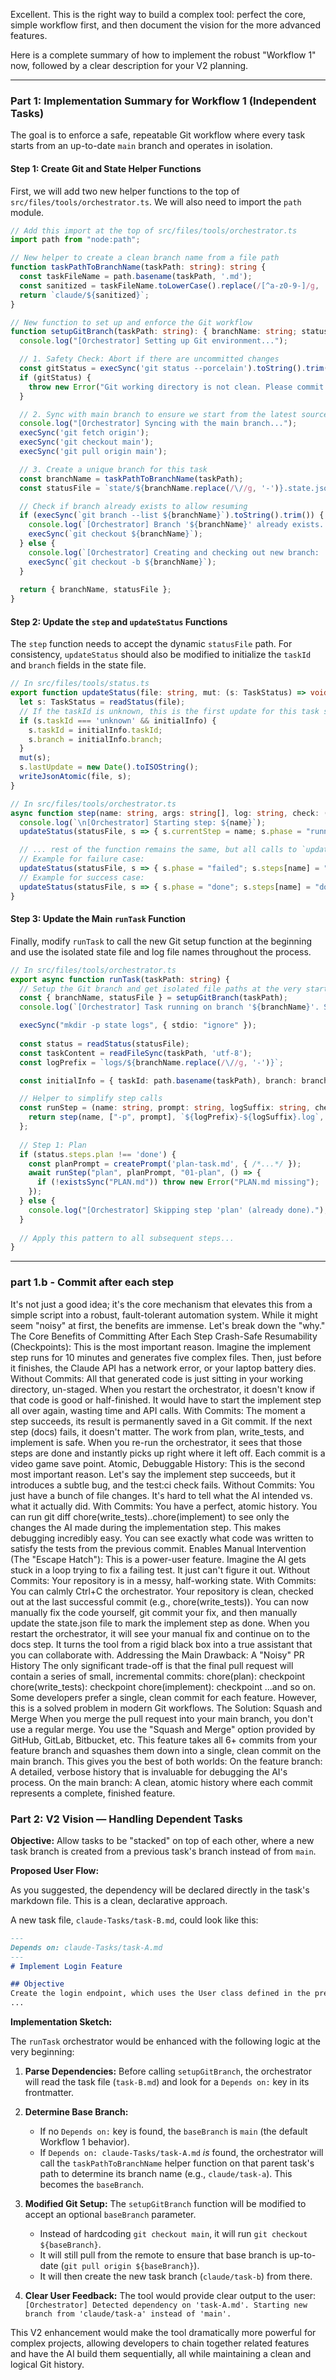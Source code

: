 Excellent. This is the right way to build a complex tool: perfect the core, simple workflow first, and then document the vision for the more advanced features.

Here is a complete summary of how to implement the robust "Workflow 1" now, followed by a clear description for your V2 planning.

---

### Part 1: Implementation Summary for Workflow 1 (Independent Tasks)

The goal is to enforce a safe, repeatable Git workflow where every task starts from an up-to-date `main` branch and operates in isolation.

#### **Step 1: Create Git and State Helper Functions**

First, we will add two new helper functions to the top of `src/files/tools/orchestrator.ts`. We will also need to import the `path` module.

```typescript
// Add this import at the top of src/files/tools/orchestrator.ts
import path from "node:path";

// New helper to create a clean branch name from a file path
function taskPathToBranchName(taskPath: string): string {
  const taskFileName = path.basename(taskPath, '.md');
  const sanitized = taskFileName.toLowerCase().replace(/[^a-z0-9-]/g, '-');
  return `claude/${sanitized}`;
}

// New function to set up and enforce the Git workflow
function setupGitBranch(taskPath: string): { branchName: string; statusFile: string } {
  console.log("[Orchestrator] Setting up Git environment...");

  // 1. Safety Check: Abort if there are uncommitted changes
  const gitStatus = execSync('git status --porcelain').toString().trim();
  if (gitStatus) {
    throw new Error("Git working directory is not clean. Please commit or stash your changes before starting a new task.");
  }

  // 2. Sync with main branch to ensure we start from the latest source of truth
  console.log("[Orchestrator] Syncing with the main branch...");
  execSync('git fetch origin');
  execSync('git checkout main');
  execSync('git pull origin main');

  // 3. Create a unique branch for this task
  const branchName = taskPathToBranchName(taskPath);
  const statusFile = `state/${branchName.replace(/\//g, '-')}.state.json`;

  // Check if branch already exists to allow resuming
  if (execSync(`git branch --list ${branchName}`).toString().trim()) {
    console.log(`[Orchestrator] Branch '${branchName}' already exists. Checking it out.`);
    execSync(`git checkout ${branchName}`);
  } else {
    console.log(`[Orchestrator] Creating and checking out new branch: '${branchName}'`);
    execSync(`git checkout -b ${branchName}`);
  }
  
  return { branchName, statusFile };
}
```

#### **Step 2: Update the `step` and `updateStatus` Functions**

The `step` function needs to accept the dynamic `statusFile` path. For consistency, `updateStatus` should also be modified to initialize the `taskId` and `branch` fields in the state file.

```typescript
// In src/files/tools/status.ts
export function updateStatus(file: string, mut: (s: TaskStatus) => void, initialInfo?: { taskId: string, branch: string }) {
  let s: TaskStatus = readStatus(file);
  // If the taskId is unknown, this is the first update for this task state.
  if (s.taskId === 'unknown' && initialInfo) {
    s.taskId = initialInfo.taskId;
    s.branch = initialInfo.branch;
  }
  mut(s);
  s.lastUpdate = new Date().toISOString();
  writeJsonAtomic(file, s);
}

// In src/files/tools/orchestrator.ts
async function step(name: string, args: string[], log: string, check: () => void | Promise<void>, statusFile: string, initialInfo?: { taskId: string, branch: string }) {
  console.log(`\n[Orchestrator] Starting step: ${name}`);
  updateStatus(statusFile, s => { s.currentStep = name; s.phase = "running"; s.steps[name] = "running"; }, initialInfo);

  // ... rest of the function remains the same, but all calls to `updateStatus` must use the `statusFile` variable.
  // Example for failure case:
  updateStatus(statusFile, s => { s.phase = "failed"; s.steps[name] = "failed"; });
  // Example for success case:
  updateStatus(statusFile, s => { s.phase = "done"; s.steps[name] = "done"; });
}
```

#### **Step 3: Update the Main `runTask` Function**

Finally, modify `runTask` to call the new Git setup function at the beginning and use the isolated state file and log file names throughout the process.

```typescript
// In src/files/tools/orchestrator.ts
export async function runTask(taskPath: string) {
  // Setup the Git branch and get isolated file paths at the very start.
  const { branchName, statusFile } = setupGitBranch(taskPath);
  console.log(`[Orchestrator] Task running on branch '${branchName}'. State will be saved to '${statusFile}'.`);

  execSync("mkdir -p state logs", { stdio: "ignore" });
  
  const status = readStatus(statusFile);
  const taskContent = readFileSync(taskPath, 'utf-8');
  const logPrefix = `logs/${branchName.replace(/\//g, '-')}`;

  const initialInfo = { taskId: path.basename(taskPath), branch: branchName };

  // Helper to simplify step calls
  const runStep = (name: string, prompt: string, logSuffix: string, check: () => void | Promise<void>) => {
    return step(name, ["-p", prompt], `${logPrefix}-${logSuffix}.log`, check, statusFile, initialInfo);
  };
  
  // Step 1: Plan
  if (status.steps.plan !== 'done') {
    const planPrompt = createPrompt('plan-task.md', { /*...*/ });
    await runStep("plan", planPrompt, "01-plan", () => {
      if (!existsSync("PLAN.md")) throw new Error("PLAN.md missing");
    });
  } else {
    console.log("[Orchestrator] Skipping step 'plan' (already done).");
  }
  
  // Apply this pattern to all subsequent steps...
}
```

---

### part 1.b - Commit after each step
It's not just a good idea; it's the core mechanism that elevates this from a simple script into a robust, fault-tolerant automation system. While it might seem "noisy" at first, the benefits are immense.
Let's break down the "why."
The Core Benefits of Committing After Each Step
Crash-Safe Resumability (Checkpoints): This is the most important reason. Imagine the implement step runs for 10 minutes and generates five complex files. Then, just before it finishes, the Claude API has a network error, or your laptop battery dies.
Without Commits: All that generated code is just sitting in your working directory, un-staged. When you restart the orchestrator, it doesn't know if that code is good or half-finished. It would have to start the implement step all over again, wasting time and API calls.
With Commits: The moment a step succeeds, its result is permanently saved in a Git commit. If the next step (docs) fails, it doesn't matter. The work from plan, write_tests, and implement is safe. When you re-run the orchestrator, it sees that those steps are done and instantly picks up right where it left off. Each commit is a video game save point.
Atomic, Debuggable History: This is the second most important reason. Let's say the implement step succeeds, but it introduces a subtle bug, and the test:ci check fails.
Without Commits: You just have a bunch of file changes. It's hard to tell what the AI intended vs. what it actually did.
With Commits: You have a perfect, atomic history. You can run git diff chore(write_tests)..chore(implement) to see only the changes the AI made during the implementation step. This makes debugging incredibly easy. You can see exactly what code was written to satisfy the tests from the previous commit.
Enables Manual Intervention (The "Escape Hatch"): This is a power-user feature. Imagine the AI gets stuck in a loop trying to fix a failing test. It just can't figure it out.
Without Commits: Your repository is in a messy, half-working state.
With Commits: You can calmly Ctrl+C the orchestrator. Your repository is clean, checked out at the last successful commit (e.g., chore(write_tests)). You can now manually fix the code yourself, git commit your fix, and then manually update the state.json file to mark the implement step as done. When you restart the orchestrator, it will see your manual fix and continue on to the docs step. It turns the tool from a rigid black box into a true assistant that you can collaborate with.
Addressing the Main Drawback: A "Noisy" PR History
The only significant trade-off is that the final pull request will contain a series of small, incremental commits:
chore(plan): checkpoint
chore(write_tests): checkpoint
chore(implement): checkpoint
...and so on.
Some developers prefer a single, clean commit for each feature. However, this is a solved problem in modern Git workflows.
The Solution: Squash and Merge
When you merge the pull request into your main branch, you don't use a regular merge. You use the "Squash and Merge" option provided by GitHub, GitLab, Bitbucket, etc.
This feature takes all 6+ commits from your feature branch and squashes them down into a single, clean commit on the main branch.
This gives you the best of both worlds:
On the feature branch: A detailed, verbose history that is invaluable for debugging the AI's process.
On the main branch: A clean, atomic history where each commit represents a complete, finished feature.


### Part 2: V2 Vision — Handling Dependent Tasks

**Objective:** Allow tasks to be "stacked" on top of each other, where a new task branch is created from a previous task's branch instead of from `main`.

**Proposed User Flow:**

As you suggested, the dependency will be declared directly in the task's markdown file. This is a clean, declarative approach.

A new task file, `claude-Tasks/task-B.md`, could look like this:

```md
---
Depends on: claude-Tasks/task-A.md
---
# Implement Login Feature

## Objective
Create the login endpoint, which uses the User class defined in the previous task.
...
```

**Implementation Sketch:**

The `runTask` orchestrator would be enhanced with the following logic at the very beginning:

1.  **Parse Dependencies:** Before calling `setupGitBranch`, the orchestrator will read the task file (`task-B.md`) and look for a `Depends on:` key in its frontmatter.

2.  **Determine Base Branch:**
    *   If no `Depends on:` key is found, the `baseBranch` is `main` (the default Workflow 1 behavior).
    *   If `Depends on: claude-Tasks/task-A.md` *is* found, the orchestrator will call the `taskPathToBranchName` helper function on that parent task's path to determine its branch name (e.g., `claude/task-a`). This becomes the `baseBranch`.

3.  **Modified Git Setup:** The `setupGitBranch` function will be modified to accept an optional `baseBranch` parameter.
    *   Instead of hardcoding `git checkout main`, it will run `git checkout ${baseBranch}`.
    *   It will still pull from the remote to ensure that base branch is up-to-date (`git pull origin ${baseBranch}`).
    *   It will then create the new task branch (`claude/task-b`) from there.

4.  **Clear User Feedback:** The tool would provide clear output to the user:
    `[Orchestrator] Detected dependency on 'task-A.md'. Starting new branch from 'claude/task-a' instead of 'main'.`

This V2 enhancement would make the tool dramatically more powerful for complex projects, allowing developers to chain together related features and have the AI build them sequentially, all while maintaining a clean and logical Git history.